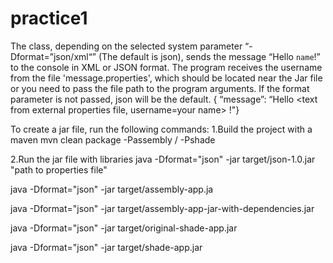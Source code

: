 # practice1
The class, depending on the selected system parameter “-Dformat=”json/xml“” (The default is json),
sends the message “Hello `name`!” to the console in XML or JSON format.
The program receives the username from the file 'message.properties',
which should be located near the Jar file or you need to pass the file path to the program arguments.
If the format parameter is not passed, json will be the default.
{ “message”: “Hello <text from external properties file, username=your name> !"}

To create a jar file, run the following commands:
1.Build the project with a maven
mvn clean package -Passembly / -Pshade

2.Run the jar file with libraries
java -Dformat="json" -jar target/json-1.0.jar "path to properties file"

java -Dformat="json" -jar target/assembly-app.ja

java -Dformat="json" -jar target/assembly-app-jar-with-dependencies.jar

java -Dformat="json" -jar target/original-shade-app.jar

java -Dformat="json" -jar target/shade-app.jar



